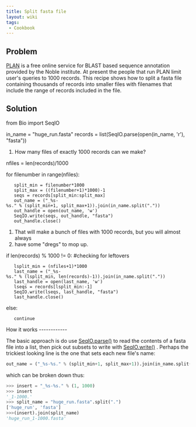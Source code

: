 ```yaml
---
title: Split fasta file
layout: wiki
tags:
 - Cookbook
---
```


Problem
-------

[PLAN](http://bioinfo.noble.org/plan) is a free online service for BLAST
based sequence annotation provided by the Noble institute. At present
the people that run PLAN limit user's queries to 1000 records. This
recipe shows how to split a fasta file containing thousands of records
into smaller files with filenames that include the range of records
included in the file.

Solution
--------

<python id="recipe"> from Bio import SeqIO

in\_name = "huge\_run.fasta" records = list(SeqIO.parse(open(in\_name,
'r'), "fasta"))

1.  How many files of exactly 1000 records can we make?

nfiles = len(records)/1000

for filenumber in range(nfiles):

`   split_min = filenumber*1000 `  
`   split_max = ((filenumber+1)*1000)-1`  
`   seqs = records[split_min:split_max]`  
`   out_name = ("_%s-%s." % (split_min+1, split_max+1)).join(in_name.split("."))`  
`   out_handle = open(out_name, 'w')`  
`   SeqIO.write(seqs, out_handle, "fasta")`  
`   out_handle.close()`

1.  That will make a bunch of files with 1000 records, but you will
    almost always
2.  have some "dregs" to mop up.

if len(records) % 1000 != 0: \#checking for leftovers

`   lsplit_min = (nfiles+1)*1000`  
`   last_name = ("_%s-%s." % (lsplit_min, len(records)-1)).join(in_name.split("."))`  
`   last_handle = open(last_name, 'w')`  
`   lseqs = records[lsplit_min:-1]`  
`   SeqIO.write(lseqs, last_handle, "fasta")`  
`   last_handle.close()`

else:

`   continue`

</source>
How it works
------------

The basic approach is do use [ SeqIO.parse()](SeqIO "wikilink") to read
the contents of a fasta file into a list, then pick out subsets to write
with [ SeqIO.write()](SeqIO "wikilink") . Perhaps the trickiest looking
line is the one that sets each new file's name:

``` python
out_name = ("_%s-%s." % (split_min+1, split_max+1)).join(in_name.split("."))
```

which can be broken down thus:

``` python
>>> insert = "_%s-%s." % (1, 1000)
>>> insert
'_1-1000.'
>>> split_name = "huge_run.fasta".split(".")
['huge_run', 'fasta']
>>>(insert).join(split_name)
'huge_run_1-1000.fasta'
```
